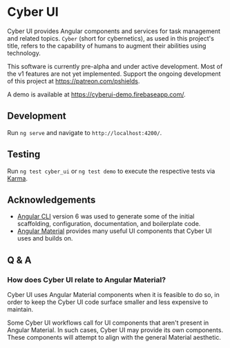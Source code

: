 # Cyber UI

Cyber UI provides Angular components and services for task management and related topics. `Cyber` (short for cybernetics), as used in this project's title, refers to the capability of humans to augment their abilities using technology.

This software is currently pre-alpha and under active development. Most of the v1 features are not yet implemented. Support the ongoing development of this project at https://patreon.com/pshields.

A demo is available at https://cyberui-demo.firebaseapp.com/.

## Development

Run `ng serve` and navigate to `http://localhost:4200/`.

## Testing

Run `ng test cyber_ui` or `ng test demo` to execute the respective tests via [Karma](https://karma-runner.github.io).

## Acknowledgements

* [Angular CLI](https://github.com/angular/angular-cli) version 6 was used to generate some of the initial scaffolding, configuration, documentation, and boilerplate code.
* [Angular Material](https://github.com/angular/material2) provides many useful UI components that Cyber UI uses and builds on.

## Q & A

### How does Cyber UI relate to Angular Material?

Cyber UI uses Angular Material components when it is feasible to do so, in order to keep the Cyber UI code surface smaller and less expensive to maintain.

Some Cyber UI workflows call for UI components that aren't present in Angular Material. In such cases, Cyber UI may provide its own components. These components will attempt to align with the general Material aesthetic.
